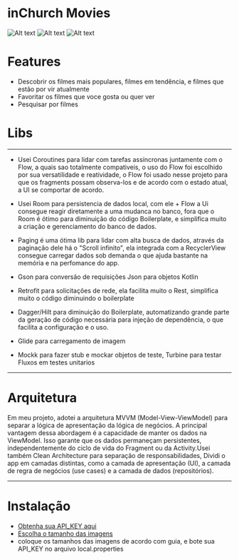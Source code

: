 inChurch Movies
=============================

![Alt text](https://bitbucket.org/inradar/inchurch-android-challenge/raw/0be3880f3ef7befaae9a5e3f7d7a4c90c9287e46/images/img1.png) ![Alt text](https://bitbucket.org/inradar/inchurch-android-challenge/raw/0be3880f3ef7befaae9a5e3f7d7a4c90c9287e46/images/img2.png) ![Alt text](https://bitbucket.org/inradar/inchurch-android-challenge/raw/0be3880f3ef7befaae9a5e3f7d7a4c90c9287e46/images/img3.png)

Features
=============================
*  Descobrir os filmes mais populares, filmes em tendência, e filmes que estão por vir atualmente
*  Favoritar os filmes que voce gosta ou quer ver
*  Pesquisar por filmes

Libs
=============================
* * *
*  Usei Coroutines para lidar com tarefas assíncronas juntamente com o Flow, a quais sao totalmente compativeis, o uso do Flow foi escolhido por sua versatilidade e reatividade, o Flow foi usado nesse projeto para que os fragments possam observa-los e de acordo com o estado atual, a UI se comportar de acordo.

*  Usei Room para persistencia de dados local, com ele + Flow a Ui consegue reagir diretamente a uma mudanca no banco, fora que o Room é ótimo para diminuição do código Boilerplate, e simplifica muito a criação e gerenciamento do banco de dados.

*  Paging é uma ótima lib para lidar com alta busca de dados, através da paginação dele há o "Scroll infinito", ela integrada com a RecyclerView consegue carregar dados sob demanda o que ajuda bastante na memória e na perfomance do app.

*  Gson para conversão de requisições Json para objetos Kotlin

*  Retrofit para solicitações de rede, ela facilita muito o Rest, simplifica muito o código diminuindo o boilerplate

*  Dagger/Hilt para diminuição do Boilerplate, automatizando grande parte da geração de código necessária para injeção de dependência, o que facilita a configuração e o uso.

*  Glide para carregamento de imagem

*  Mockk para fazer stub e mockar objetos de teste, Turbine para testar Fluxos em testes unitarios
* * *

Arquitetura
=============================

Em meu projeto, adotei a arquitetura MVVM (Model-View-ViewModel) para separar a lógica de apresentação da lógica de negócios. A principal vantagem dessa abordagem é a capacidade de manter os dados na ViewModel. Isso garante que os dados permaneçam persistentes, independentemente do ciclo de vida do Fragment ou da Activity.Usei também Clean Architecture para separação de responsabilidades, Dividi o app em camadas distintas, como a camada de apresentação (UI), a camada de regra de negócios (use cases) e a camada de dados (repositórios).

* * *

Instalação
=============================
* [Obtenha sua API_KEY aqui](https://www.themoviedb.org/settings/api)
* [Escolha o tamanho das imagens](https://developer.themoviedb.org/docs/image-basics)
* coloque os tamanhos das imagens de acordo com guia, e bote sua API_KEY no arquivo local.properties